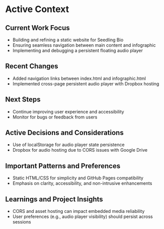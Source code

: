 # Active Context

## Current Work Focus
- Building and refining a static website for Seedling Bio
- Ensuring seamless navigation between main content and infographic
- Implementing and debugging a persistent floating audio player

## Recent Changes
- Added navigation links between index.html and infographic.html
- Implemented cross-page persistent audio player with Dropbox hosting

## Next Steps
- Continue improving user experience and accessibility
- Monitor for bugs or feedback from users

## Active Decisions and Considerations
- Use of localStorage for audio player state persistence
- Dropbox for audio hosting due to CORS issues with Google Drive

## Important Patterns and Preferences
- Static HTML/CSS for simplicity and GitHub Pages compatibility
- Emphasis on clarity, accessibility, and non-intrusive enhancements

## Learnings and Project Insights
- CORS and asset hosting can impact embedded media reliability
- User preferences (e.g., audio player visibility) should persist across sessions
